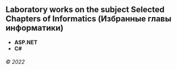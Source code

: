 ## Laboratory works on the subject Selected Chapters of Informatics (Избранные главы информатики)

* __ASP.NET__
* __C#__

###### © 2022
